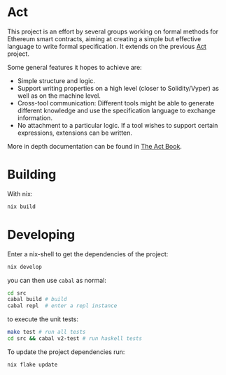 # Act

This project is an effort by several groups working on formal methods for
Ethereum smart contracts, aiming at creating a simple but effective language
to write formal specification.
It extends on the previous
[Act](https://github.com/dapphub/klab/blob/master/acts.md) project.

Some general features it hopes to achieve are:
- Simple structure and logic.
- Support writing properties on a high level (closer to Solidity/Vyper) as
  well as on the machine level.
- Cross-tool communication: Different tools might be able to generate
  different knowledge and use the specification language to exchange
  information.
- No attachment to a particular logic. If a tool wishes to support certain
  expressions, extensions can be written.

More in depth documentation can be found in [The Act Book](https://ethereum.github.io/act/).

# Building

With nix:

```sh
nix build
```

# Developing

Enter a nix-shell to get the dependencies of the project:

```sh
nix develop
```

you can then use `cabal` as normal:

```sh
cd src
cabal build # build
cabal repl  # enter a repl instance
```

to execute the unit tests:

```sh
make test # run all tests
cd src && cabal v2-test # run haskell tests
```

To update the project dependencies run:

```sh
nix flake update
```
